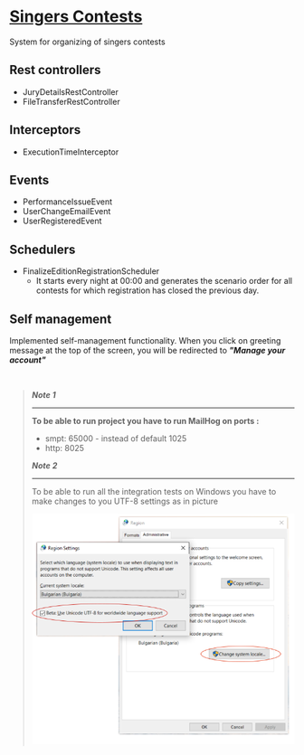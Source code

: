 # <u>Singers Contests</u>

System for organizing of singers contests

## Rest controllers
- JuryDetailsRestController
- FileTransferRestController 

## Interceptors
- ExecutionTimeInterceptor

## Events
- PerformanceIssueEvent
- UserChangeEmailEvent
- UserRegisteredEvent

## Schedulers
- FinalizeEditionRegistrationScheduler
   - It starts every night at 00:00 and generates the scenario order for all contests for which registration has closed the previous day.

## Self management
  Implemented self-management functionality. When you click on greeting message at the top of the screen, you will be redirected to ***"Manage your account"***

&nbsp;
&nbsp;
&nbsp;

> ***Note 1***
> ______
> 
> **To be able to run project you have to run MailHog on ports :**
>   - smpt: 65000 - instead of default 1025
>   - http: 8025
>
> ***Note 2***
> _____
>To be able to run all the integration tests on Windows you have to make changes to you UTF-8 settings as in picture
> 
>![Figure](/UTF-8%20Settings.png)
>
